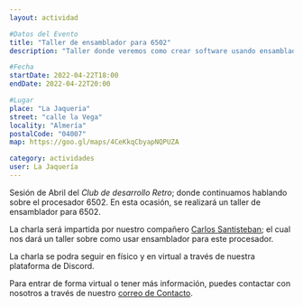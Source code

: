 ```yaml
---
layout: actividad

#Datos del Evento
title: "Taller de ensamblador para 6502"
description: "Taller donde veremos como crear software usando ensamblador para el procesador 6502"

#Fecha
startDate: 2022-04-22T18:00
endDate: 2022-04-22T20:00

#Lugar
place: "La Jaqueria"
street: "calle la Vega"
locality: "Almería"
postalCode: "04007"
map: https://goo.gl/maps/4CeKkqCbyapNQPUZA

category: actividades
user: La Jaquería
---
```


Sesión de Abril del _Club de desarrollo Retro_; donde continuamos hablando sobre el procesador 6502. En esta ocasión, se realizará un taller de ensamblador para 6502.

La charla será impartida por nuestro compañero [Carlos Santisteban](https://twitter.com/zuiko21); el cual nos dará un taller sobre como usar ensamblador para este procesador.

La charla se podra seguir en físico y en virtual a través de nuestra plataforma de Discord.

Para entrar de forma virtual o tener más información, puedes contactar con nosotros a través de nuestro [correo de Contacto](https://lajaqueria.org/contacto/).
